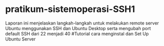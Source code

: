 # pratikum-sistemoperasi-SSH1
Laporan ini menjelaskan langkah-langkah untuk melakukan remote server Ubuntu menggunakan SSH dan Ubuntu Desktop serta mengubah port default SSH dari 22 menjadi 40
#Tutorial cara menginstal dan Set Up Ubuntu Server
